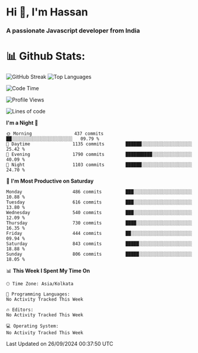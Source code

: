 # Hi 👋, I'm Hassan
### A passionate Javascript developer from India


# 📊 Github Stats:
![GitHub Streak](https://github-readme-streak-stats.herokuapp.com/?user=codeblooded47&theme=dracula&hide_border=false)
![Top Languages](https://github-readme-stats.vercel.app/api/top-langs/?username=codeblooded47&layout=compact&theme=dracula)



<!--START_SECTION:waka-->
![Code Time](http://img.shields.io/badge/Code%20Time-820%20hrs%2030%20mins-blue)

![Profile Views](http://img.shields.io/badge/Profile%20Views-0-blue)

![Lines of code](https://img.shields.io/badge/From%20Hello%20World%20I%27ve%20Written-23.5%20million%20lines%20of%20code-blue)

**I'm a Night 🦉** 

```text
🌞 Morning                437 commits         ██░░░░░░░░░░░░░░░░░░░░░░░   09.79 % 
🌆 Daytime                1135 commits        ██████░░░░░░░░░░░░░░░░░░░   25.42 % 
🌃 Evening                1790 commits        ██████████░░░░░░░░░░░░░░░   40.09 % 
🌙 Night                  1103 commits        ██████░░░░░░░░░░░░░░░░░░░   24.70 % 
```
📅 **I'm Most Productive on Saturday** 

```text
Monday                   486 commits         ███░░░░░░░░░░░░░░░░░░░░░░   10.88 % 
Tuesday                  616 commits         ███░░░░░░░░░░░░░░░░░░░░░░   13.80 % 
Wednesday                540 commits         ███░░░░░░░░░░░░░░░░░░░░░░   12.09 % 
Thursday                 730 commits         ████░░░░░░░░░░░░░░░░░░░░░   16.35 % 
Friday                   444 commits         ██░░░░░░░░░░░░░░░░░░░░░░░   09.94 % 
Saturday                 843 commits         █████░░░░░░░░░░░░░░░░░░░░   18.88 % 
Sunday                   806 commits         █████░░░░░░░░░░░░░░░░░░░░   18.05 % 
```


📊 **This Week I Spent My Time On** 

```text
🕑︎ Time Zone: Asia/Kolkata

💬 Programming Languages: 
No Activity Tracked This Week

🔥 Editors: 
No Activity Tracked This Week

💻 Operating System: 
No Activity Tracked This Week
```


 Last Updated on 26/09/2024 00:37:50 UTC
<!--END_SECTION:waka-->

